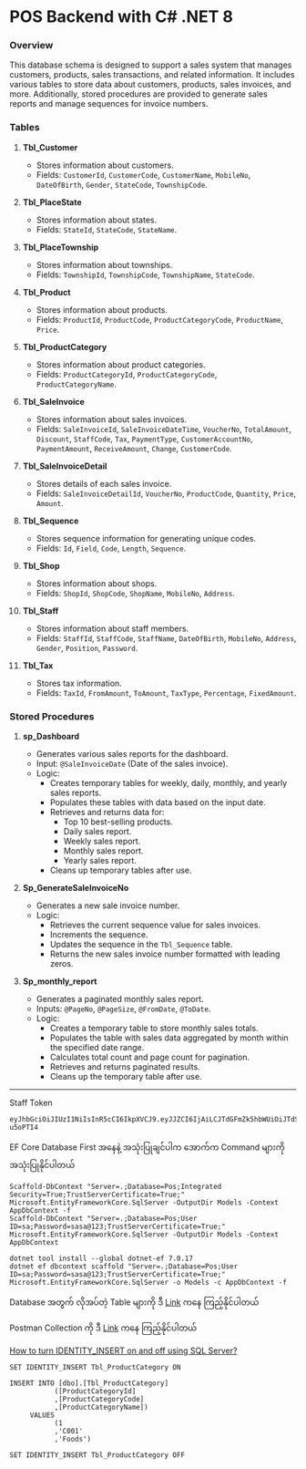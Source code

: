 # POS Backend with C# .NET 8

### Overview

This database schema is designed to support a sales system that manages customers, products, sales transactions, and related information. It includes various tables to store data about customers, products, sales invoices, and more. Additionally, stored procedures are provided to generate sales reports and manage sequences for invoice numbers.

### Tables

1. **Tbl_Customer**
    - Stores information about customers.
    - Fields: `CustomerId`, `CustomerCode`, `CustomerName`, `MobileNo`, `DateOfBirth`, `Gender`, `StateCode`, `TownshipCode`.

2. **Tbl_PlaceState**
    - Stores information about states.
    - Fields: `StateId`, `StateCode`, `StateName`.

3. **Tbl_PlaceTownship**
    - Stores information about townships.
    - Fields: `TownshipId`, `TownshipCode`, `TownshipName`, `StateCode`.

4. **Tbl_Product**
    - Stores information about products.
    - Fields: `ProductId`, `ProductCode`, `ProductCategoryCode`, `ProductName`, `Price`.

5. **Tbl_ProductCategory**
    - Stores information about product categories.
    - Fields: `ProductCategoryId`, `ProductCategoryCode`, `ProductCategoryName`.

6. **Tbl_SaleInvoice**
    - Stores information about sales invoices.
    - Fields: `SaleInvoiceId`, `SaleInvoiceDateTime`, `VoucherNo`, `TotalAmount`, `Discount`, `StaffCode`, `Tax`, `PaymentType`, `CustomerAccountNo`, `PaymentAmount`, `ReceiveAmount`, `Change`, `CustomerCode`.

7. **Tbl_SaleInvoiceDetail**
    - Stores details of each sales invoice.
    - Fields: `SaleInvoiceDetailId`, `VoucherNo`, `ProductCode`, `Quantity`, `Price`, `Amount`.

8. **Tbl_Sequence**
    - Stores sequence information for generating unique codes.
    - Fields: `Id`, `Field`, `Code`, `Length`, `Sequence`.

9. **Tbl_Shop**
    - Stores information about shops.
    - Fields: `ShopId`, `ShopCode`, `ShopName`, `MobileNo`, `Address`.

10. **Tbl_Staff**
    - Stores information about staff members.
    - Fields: `StaffId`, `StaffCode`, `StaffName`, `DateOfBirth`, `MobileNo`, `Address`, `Gender`, `Position`, `Password`.

11. **Tbl_Tax**
    - Stores tax information.
    - Fields: `TaxId`, `FromAmount`, `ToAmount`, `TaxType`, `Percentage`, `FixedAmount`.

### Stored Procedures

1. **sp_Dashboard**
    - Generates various sales reports for the dashboard.
    - Input: `@SaleInvoiceDate` (Date of the sales invoice).
    - Logic:
      - Creates temporary tables for weekly, daily, monthly, and yearly sales reports.
      - Populates these tables with data based on the input date.
      - Retrieves and returns data for:
        - Top 10 best-selling products.
        - Daily sales report.
        - Weekly sales report.
        - Monthly sales report.
        - Yearly sales report.
      - Cleans up temporary tables after use.

2. **Sp_GenerateSaleInvoiceNo**
    - Generates a new sale invoice number.
    - Logic:
      - Retrieves the current sequence value for sales invoices.
      - Increments the sequence.
      - Updates the sequence in the `Tbl_Sequence` table.
      - Returns the new sales invoice number formatted with leading zeros.

3. **Sp_monthly_report**
    - Generates a paginated monthly sales report.
    - Inputs: `@PageNo`, `@PageSize`, `@FromDate`, `@ToDate`.
    - Logic:
      - Creates a temporary table to store monthly sales totals.
      - Populates the table with sales data aggregated by month within the specified date range.
      - Calculates total count and page count for pagination.
      - Retrieves and returns paginated results.
      - Cleans up the temporary table after use.

---

Staff Token
```
eyJhbGciOiJIUzI1NiIsInR5cCI6IkpXVCJ9.eyJJZCI6IjAiLCJTdGFmZk5hbWUiOiJTdSBTdSIsIlN0YWZmQ29kZSI6IlUwMDAwMSIsIlRva2VuRXhwaXJlZCI6IjIwMjQtMDQtMjJUMTY6MzY6NDMuNjE1MTc1NFoiLCJuYmYiOjE3MTM4MDI5MDMsImV4cCI6MTcxMzgwMzgwMywiaWF0IjoxNzEzODAyOTAzfQ.IA6JMyYx1yaM2K9ch38sS1Fr2eukLKjOOhh-u5oPTI4
```
EF Core Database First အနေနဲ့
အသုံးပြုချင်ပါက အောက်က Command များကို အသုံးပြုနိုင်ပါတယ်
```
Scaffold-DbContext "Server=.;Database=Pos;Integrated Security=True;TrustServerCertificate=True;" Microsoft.EntityFrameworkCore.SqlServer -OutputDir Models -Context AppDbContext -f
Scaffold-DbContext "Server=.;Database=Pos;User ID=sa;Password=sasa@123;TrustServerCertificate=True;" Microsoft.EntityFrameworkCore.SqlServer -OutputDir Models -Context AppDbContext

dotnet tool install --global dotnet-ef 7.0.17
dotnet ef dbcontext scaffold "Server=.;Database=Pos;User ID=sa;Password=sasa@123;TrustServerCertificate=True;" Microsoft.EntityFrameworkCore.SqlServer -o Models -c AppDbContext -f
```
Database အတွက် လိုအပ်တဲ့ Table များကို ဒီ [Link](https://github.com/sannlynnhtun-coding/pos_backend_csharp/blob/main/pos_db_script.sql) ကနေ ကြည့်နိုင်ပါတယ်

Postman Collection ကို ဒီ [Link](https://github.com/sannlynnhtun-coding/pos_backend_csharp/blob/main/POS.postman_collection.json) ကနေ ကြည့်နိုင်ပါတယ်

[How to turn IDENTITY_INSERT on and off using SQL Server?](https://stackoverflow.com/questions/7063501/how-to-turn-identity-insert-on-and-off-using-sql-server-2008)
```
SET IDENTITY_INSERT Tbl_ProductCategory ON

INSERT INTO [dbo].[Tbl_ProductCategory]
           ([ProductCategoryId]
		   ,[ProductCategoryCode]
           ,[ProductCategoryName])
     VALUES
           (1
		   ,'C001'
           ,'Foods')

SET IDENTITY_INSERT Tbl_ProductCategory OFF
```
